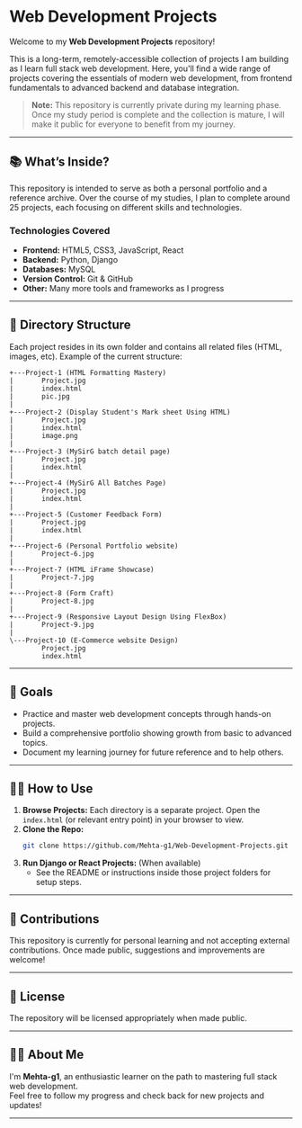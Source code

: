 # Web Development Projects

Welcome to my **Web Development Projects** repository!

This is a long-term, remotely-accessible collection of projects I am building as I learn full stack web development. Here, you'll find a wide range of projects covering the essentials of modern web development, from frontend fundamentals to advanced backend and database integration.

> **Note:** This repository is currently private during my learning phase. Once my study period is complete and the collection is mature, I will make it public for everyone to benefit from my journey.

---

## 📚 What’s Inside?

This repository is intended to serve as both a personal portfolio and a reference archive. Over the course of my studies, I plan to complete around 25 projects, each focusing on different skills and technologies.

### Technologies Covered

- **Frontend:** HTML5, CSS3, JavaScript, React
- **Backend:** Python, Django
- **Databases:** MySQL
- **Version Control:** Git & GitHub
- **Other:** Many more tools and frameworks as I progress

---

## 📂 Directory Structure

Each project resides in its own folder and contains all related files (HTML, images, etc). Example of the current structure:

```
+---Project-1 (HTML Formatting Mastery)
|       Project.jpg
|       index.html
|       pic.jpg
|
+---Project-2 (Display Student's Mark sheet Using HTML)
|       Project.jpg
|       index.html
|       image.png
|
+---Project-3 (MySirG batch detail page)
|       Project.jpg
|       index.html
|
+---Project-4 (MySirG All Batches Page)
|       Project.jpg
|       index.html
|
+---Project-5 (Customer Feedback Form)
|       Project.jpg
|       index.html
|
+---Project-6 (Personal Portfolio website)
|       Project-6.jpg
|
+---Project-7 (HTML iFrame Showcase)
|       Project-7.jpg
|
+---Project-8 (Form Craft)
|       Project-8.jpg
|
+---Project-9 (Responsive Layout Design Using FlexBox)
|       Project-9.jpg
|
\---Project-10 (E-Commerce website Design)
        Project.jpg
        index.html 
```

---

## 🚀 Goals

- Practice and master web development concepts through hands-on projects.
- Build a comprehensive portfolio showing growth from basic to advanced topics.
- Document my learning journey for future reference and to help others.

---

## 🏃‍♂️ How to Use

1. **Browse Projects:** Each directory is a separate project. Open the `index.html` (or relevant entry point) in your browser to view.
2. **Clone the Repo:**
   ```bash
   git clone https://github.com/Mehta-g1/Web-Development-Projects.git
   ```
3. **Run Django or React Projects:** (When available)
   - See the README or instructions inside those project folders for setup steps.

---

## 🤝 Contributions

This repository is currently for personal learning and not accepting external contributions. Once made public, suggestions and improvements are welcome!

---

## 📃 License

The repository will be licensed appropriately when made public.

---

## 👨‍💻 About Me

I'm **Mehta-g1**, an enthusiastic learner on the path to mastering full stack web development.  
Feel free to follow my progress and check back for new projects and updates!

---